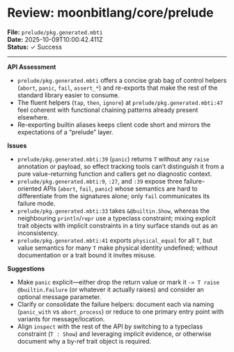 # Review: moonbitlang/core/prelude

**File:** `prelude/pkg.generated.mbti`  
**Date:** 2025-10-09T10:00:42.411Z  
**Status:** ✓ Success

---

**API Assessment**
- `prelude/pkg.generated.mbti` offers a concise grab bag of control helpers (`abort`, `panic`, `fail`, `assert_*`) and re-exports that make the rest of the standard library easier to consume.
- The fluent helpers (`tap`, `then`, `ignore`) at `prelude/pkg.generated.mbti:47` feel coherent with functional chaining patterns already present elsewhere.
- Re-exporting builtin aliases keeps client code short and mirrors the expectations of a “prelude” layer.

**Issues**
- `prelude/pkg.generated.mbti:39` (`panic`) returns `T` without any `raise` annotation or payload, so effect tracking tools can’t distinguish it from a pure value-returning function and callers get no diagnostic context.
- `prelude/pkg.generated.mbti:9`, `:27`, and `:39` expose three failure-oriented APIs (`abort`, `fail`, `panic`) whose semantics are hard to differentiate from the signatures alone; only `fail` communicates its failure mode.
- `prelude/pkg.generated.mbti:33` takes `&@builtin.Show`, whereas the neighbouring `println`/`repr` use a typeclass constraint; mixing explicit trait objects with implicit constraints in a tiny surface stands out as an inconsistency.
- `prelude/pkg.generated.mbti:41` exports `physical_equal` for all `T`, but value semantics for many `T` make physical identity undefined; without documentation or a trait bound it invites misuse.

**Suggestions**
- Make `panic` explicit—either drop the return value or mark it `-> T raise @builtin.Failure` (or whatever it actually raises) and consider an optional message parameter.
- Clarify or consolidate the failure helpers: document each via naming (`panic_with` vs `abort_process`) or reduce to one primary entry point with variants for message/location.
- Align `inspect` with the rest of the API by switching to a typeclass constraint (`T : Show`) and leveraging implicit evidence, or otherwise document why a by-ref trait object is required.
